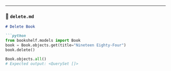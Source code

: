 

---

### 📄 `delete.md`
```markdown
# Delete Book

```python
from bookshelf.models import Book
book = Book.objects.get(title="Nineteen Eighty-Four")
book.delete()

Book.objects.all()
# Expected output: <QuerySet []>
